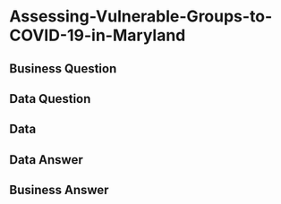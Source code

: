 # Assessing-Vulnerable-Groups-to-COVID-19-in-Maryland

## Business Question

## Data Question

## Data

## Data Answer

## Business Answer
